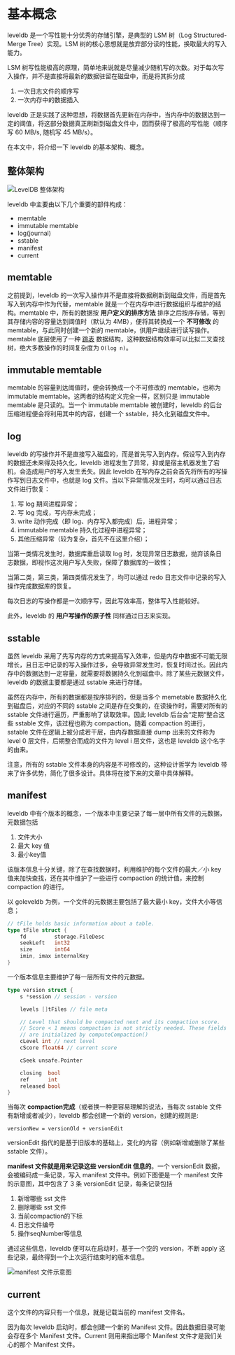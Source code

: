 # 基本概念

leveldb 是一个写性能十分优秀的存储引擎，是典型的 LSM 树（Log Structured-Merge Tree）实现。LSM 树的核心思想就是放弃部分读的性能，换取最大的写入能力。

LSM 树写性能极高的原理，简单地来说就是尽量减少随机写的次数。对于每次写入操作，并不是直接将最新的数据驻留在磁盘中，而是将其拆分成
1. 一次日志文件的顺序写
2. 一次内存中的数据插入

leveldb 正是实践了这种思想，将数据首先更新在内存中，当内存中的数据达到一定的阈值，将这部分数据真正刷新到磁盘文件中，因而获得了极高的写性能（顺序写 60 MB/s, 随机写 45 MB/s）。

在本文中，将介绍一下 leveldb 的基本架构、概念。

## 整体架构

![LevelDB 整体架构](./images/architecture.jpeg)

leveldb 中主要由以下几个重要的部件构成：

-  memtable
-  immutable memtable
-  log(journal)
-  sstable
-  manifest
-  current

## memtable

之前提到，leveldb 的一次写入操作并不是直接将数据刷新到磁盘文件，而是首先写入到内存中作为代替，memtable 就是一个在内存中进行数据组织与维护的结构。memtable 中，所有的数据按 **用户定义的排序方法** 排序之后按序存储，等到其存储内容的容量达到阈值时（默认为 4MB），便将其转换成一个 **不可修改** 的 memtable，与此同时创建一个新的 memtable，供用户继续进行读写操作。memtable 底层使用了一种 [跳表](https://zh.wikipedia.org/wiki/%E8%B7%B3%E8%B7%83%E5%88%97%E8%A1%A8>) 数据结构，这种数据结构效率可以比拟二叉查找树，绝大多数操作的时间复杂度为 `O(log n)`。

## immutable memtable

memtable 的容量到达阈值时，便会转换成一个不可修改的 memtable，也称为 immutable memtable。这两者的结构定义完全一样，区别只是 immutable memtable 是只读的。当一个 immutable memtable 被创建时，leveldb 的后台压缩进程便会将利用其中的内容，创建一个 sstable，持久化到磁盘文件中。

## log

leveldb 的写操作并不是直接写入磁盘的，而是首先写入到内存。假设写入到内存的数据还未来得及持久化，leveldb 进程发生了异常，抑或是宿主机器发生了宕机，会造成用户的写入发生丢失。因此 leveldb 在写内存之前会首先将所有的写操作写到日志文件中，也就是 log 文件。当以下异常情况发生时，均可以通过日志文件进行恢复：

1. 写 log 期间进程异常；
2. 写 log 完成，写内存未完成；
3. write 动作完成（即 log、内存写入都完成）后，进程异常；
4. immutable memtable 持久化过程中进程异常；
5. 其他压缩异常（较为复杂，首先不在这里介绍）；

当第一类情况发生时，数据库重启读取 log 时，发现异常日志数据，抛弃该条日志数据，即视作这次用户写入失败，保障了数据库的一致性；

当第二类，第三类，第四类情况发生了，均可以通过 redo 日志文件中记录的写入操作完成数据库的恢复。

每次日志的写操作都是一次顺序写，因此写效率高，整体写入性能较好。

此外，leveldb 的 **用户写操作的原子性** 同样通过日志来实现。

## sstable

虽然 leveldb 采用了先写内存的方式来提高写入效率，但是内存中数据不可能无限增长，且日志中记录的写入操作过多，会导致异常发生时，恢复时间过长。因此内存中的数据达到一定容量，就需要将数据持久化到磁盘中。除了某些元数据文件，leveldb 的数据主要都是通过 sstable 来进行存储。

虽然在内存中，所有的数据都是按序排列的，但是当多个 memetable 数据持久化到磁盘后，对应的不同的 sstable 之间是存在交集的，在读操作时，需要对所有的 sstable 文件进行遍历，严重影响了读取效率。因此 leveldb 后台会“定期“整合这些 sstable 文件，该过程也称为 compaction。随着 compaction 的进行，sstable 文件在逻辑上被分成若干层，由内存数据直接 dump 出来的文件称为 level 0 层文件，后期整合而成的文件为 level i 层文件，这也是 leveldb 这个名字的由来。

注意，所有的 sstable 文件本身的内容是不可修改的，这种设计哲学为 leveldb 带来了许多优势，简化了很多设计。具体将在接下来的文章中具体解释。

## manifest

leveldb 中有个版本的概念，一个版本中主要记录了每一层中所有文件的元数据，元数据包括
1. 文件大小
2. 最大 key 值
3. 最小key值

该版本信息十分关键，除了在查找数据时，利用维护的每个文件的最大／小 key 值来加快查找，还在其中维护了一些进行 compaction 的统计值，来控制 compaction 的进行。

以 goleveldb 为例，一个文件的元数据主要包括了最大最小 key，文件大小等信息；

```go
// tFile holds basic information about a table.
type tFile struct {
    fd         storage.FileDesc
    seekLeft   int32
    size       int64
    imin, imax internalKey
}
```

一个版本信息主要维护了每一层所有文件的元数据。

```go
type version struct {
    s *session // session - version

    levels []tFiles // file meta

    // Level that should be compacted next and its compaction score.
    // Score < 1 means compaction is not strictly needed. These fields
    // are initialized by computeCompaction()
    cLevel int // next level
    cScore float64 // current score

    cSeek unsafe.Pointer

    closing  bool
    ref      int
    released bool
}
```

当每次 **compaction完成**（或者换一种更容易理解的说法，当每次 sstable 文件有新增或者减少），leveldb 都会创建一个新的 version，创建的规则是:

```text
versionNew = versionOld + versionEdit
```

versionEdit 指代的是基于旧版本的基础上，变化的内容（例如新增或删除了某些 sstable 文件）。

**manifest 文件就是用来记录这些 versionEdit 信息的**。一个 versionEdit 数据，会被编码成一条记录，写入 manifest 文件中。例如下图便是一个 manifest 文件的示意图，其中包含了 3 条 versionEdit 记录，每条记录包括
1. 新增哪些 sst 文件
2. 删除哪些 sst 文件
3. 当前compaction的下标
4. 日志文件编号
5. 操作seqNumber等信息

通过这些信息，leveldb 便可以在启动时，基于一个空的 version，不断 apply 这些记录，最终得到一个上次运行结束时的版本信息。

![manifest 文件示意图](./images/manifest.jpeg)

## current

这个文件的内容只有一个信息，就是记载当前的 manifest 文件名。

因为每次 leveldb 启动时，都会创建一个新的 Manifest 文件。因此数据目录可能会存在多个 Manifest 文件。Current 则用来指出哪个 Manifest 文件才是我们关心的那个 Manifest 文件。

